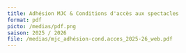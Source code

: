 ```yaml
---
title: Adhésion MJC & Conditions d'accès aux spectacles
format: pdf
picto: /medias/pdf.png
saison: 2025 / 2026
file: /medias/mjc_adhésion-cond.acces_2025-26_web.pdf
---
```


